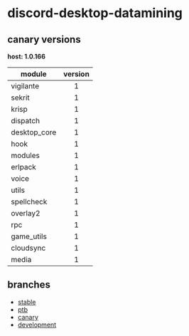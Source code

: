 # discord-desktop-datamining

## canary versions

**host: 1.0.166**

| module | version |
| ------ | :-----: |
| vigilante | 1 |
| sekrit | 1 |
| krisp | 1 |
| dispatch | 1 |
| desktop_core | 1 |
| hook | 1 |
| modules | 1 |
| erlpack | 1 |
| voice | 1 |
| utils | 1 |
| spellcheck | 1 |
| overlay2 | 1 |
| rpc | 1 |
| game_utils | 1 |
| cloudsync | 1 |
| media | 1 |

## branches

- [stable](https://github.com/OpenAsar/discord-desktop-datamining/tree/stable)
- [ptb](https://github.com/OpenAsar/discord-desktop-datamining/tree/ptb)
- [canary](https://github.com/OpenAsar/discord-desktop-datamining/tree/canary)
- [development](https://github.com/OpenAsar/discord-desktop-datamining/tree/development)